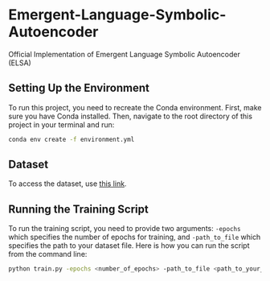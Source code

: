 # Emergent-Language-Symbolic-Autoencoder
Official Implementation of Emergent Language Symbolic Autoencoder (ELSA)


## Setting Up the Environment

To run this project, you need to recreate the Conda environment. First, make sure you have Conda installed. Then, navigate to the root directory of this project in your terminal and run:

```bash
conda env create -f environment.yml
```

## Dataset
To access the dataset, use [this link](https://drive.google.com/file/d/10m99jqJe9gJxu8rfTte3DaiFdu6XbmcQ/view?usp=sharing).

## Running the Training Script

To run the training script, you need to provide two arguments: `-epochs` which specifies the number of epochs for training, and `-path_to_file` which specifies the path to your dataset file. Here is how you can run the script from the command line:

```bash
python train.py -epochs <number_of_epochs> -path_to_file <path_to_your_dataset>
```
